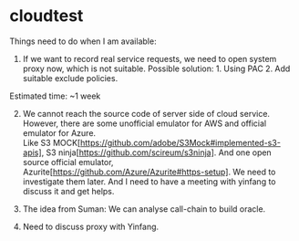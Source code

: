# cloudtest
Things need to do when I am available:
1. If we want to record real service requests, we need to open system proxy now, which is not suitable. Possible solution: 1. Using PAC 2. Add suitable exclude policies.

Estimated time: ~1 week

2. We cannot reach the source code of server side of cloud service. However, there are some unofficial emulator for AWS and official emulator for Azure.  
Like S3 MOCK[https://github.com/adobe/S3Mock#implemented-s3-apis], S3 ninja[https://github.com/scireum/s3ninja]. And one open source official emulator, Azurite[https://github.com/Azure/Azurite#https-setup]. We need to investigate them later. And I need to have a meeting with yinfang to discuss it and get helps.

3. The idea from Suman: We can analyse call-chain to build oracle.

4. Need to discuss proxy with Yinfang.
